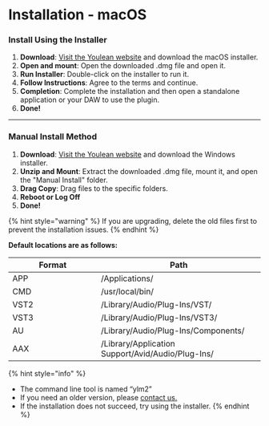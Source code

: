 # Installation - macOS

### **Install Using the Installer**

1. **Download**:  [Visit the Youlean website](https://youlean.co/download-youlean-loudness-meter/) and download the macOS installer.
2. **Open and mount**: Open the downloaded .dmg file and open it.
3. **Run Installer**: Double-click on the installer to run it.
4. **Follow Instructions**: Agree to the terms and continue.
5. **Completion**: Complete the installation and then open a standalone application or your DAW to use the plugin.
6. **Done!**

***

### Manual Install Method

1. **Download**: [Visit the Youlean website](https://youlean.co/download-youlean-loudness-meter/) and download the Windows installer.
2. **Unzip and Mount**: Extract the downloaded .dmg file, mount it, and open the "Manual Install" folder.
3. **Drag Copy**: Drag files to the specific folders.&#x20;
4. **Reboot or Log Off**
5. **Done!**

{% hint style="warning" %}
If you are upgrading, delete the old files first to prevent the installation issues.
{% endhint %}

**Default locations are as follows:**

<table><thead><tr><th width="161">Format</th><th>Path</th></tr></thead><tbody><tr><td>APP</td><td>/Applications/</td></tr><tr><td>CMD</td><td>/usr/local/bin/</td></tr><tr><td>VST2</td><td>/Library/Audio/Plug-Ins/VST/</td></tr><tr><td>VST3</td><td>/Library/Audio/Plug-Ins/VST3/</td></tr><tr><td>AU</td><td>/Library/Audio/Plug-Ins/Components/</td></tr><tr><td>AAX</td><td>/Library/Application Support/Avid/Audio/Plug-Ins/</td></tr></tbody></table>

{% hint style="info" %}
* The command line tool is named “ylm2”
* If you need an older version, please [contact us.](https://youlean.co/contact/)
* If the installation does not succeed, try using the installer.
{% endhint %}
